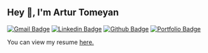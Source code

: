 ## Hey 👋, I'm Artur Tomeyan
[![Gmail Badge](https://img.shields.io/badge/-tomeyan.artur@gmail.com-c14438?style=flat&logo=Gmail&logoColor=white&link=mailto:tomeyan.artur@gmail.com)](mailto:tomeyan.artur@gmail.com) 
[![Linkedin Badge](https://img.shields.io/badge/-arturtomeyan-0072b1?style=flat&logo=Linkedin&logoColor=white&link=https://www.linkedin.com/in/arturtomeyan/)](https://www.linkedin.com/in/arturtomeyan/) 
[![Github Badge](https://img.shields.io/badge/-ATomeyan-grey?style=flat&logo=github&logoColor=white&link=https://github.com/ATomeyan/)](https://www.github.com/ATomeyan/) 
[![Portfolio Badge](https://img.shields.io/badge/portfolio-web-blue?style=flat&link=ATomeyan@github.io/)](ATomeyangithub.io) <p align='left'> 
  You can view my resume <a href='https://staff.am/en/profile/artur-tomeyan-d50e4e4522 ' target=_blank><u>here</u>.</a></p>
